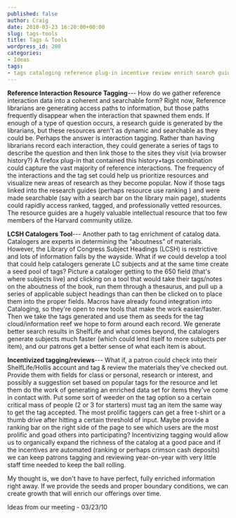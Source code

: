 ```yaml
---
published: false
author: Craig
date: 2010-03-23 16:20:00+00:00
slug: tags-tools
title: Tags & Tools
wordpress_id: 280
categories:
- Ideas
tags:
- tags cataloging reference plug-in incentive review enrich search guides
---
```


**Reference Interaction Resource Tagging**--- How do we gather reference interaction data into a coherent and searchable form?  Right now, Reference librarians are generating access paths to information, but those paths frequently disappear when the interaction that spawned them ends.  If enough of a type of question occurs, a research guide is generated by the librarians, but these resources aren't as dynamic and searchable as they could be.  Perhaps the answer is interaction tagging.  Rather than having librarians record each interaction, they could generate a series of tags to describe the question and then link those to the sites they visit (via browser history?) A firefox plug-in that contained this history+tags combination could capture the vast majority of reference interactions.  The frequency of the interactions and the tag set could help us prioritize resources and visualize new areas of research as they become popular.  Now if those tags linked into the research guides (perhaps resource use ranking ) and were made searchable (say with a search bar on the library main page), students could rapidly access ranked, tagged, and professionally vetted resources.  The resource guides are a hugely valuable intellectual resource that too few members of the Harvard community utilize.

**LCSH Catalogers Tool**--- Another path to tag enrichment of catalog data.  Catalogers are experts in determining the "aboutness" of materials.  However, the Library of Congress Subject Headings (LCSH) is restrictive and lots of information falls by the wayside. What if we could develop a tool that could help catalogers generate LC subjects and at the same time create a seed pool of tags?  Picture a cataloger getting to the 650 field (that's where subjects live) and clicking on a tool that would take their tags/notes on the aboutness of the book, run them through a thesaurus, and pull up a series of applicable subject headings than can then be clicked on to place them into the proper fields. Macros have already found integration into Cataloging, so they're open to new tools that make the work easier/faster.  Then we take the tags generated and use them as seeds for the tag cloud/information reef we hope to form around each record.  We generate better search results in ShelfLife and what comes beyond, the catalogers generate subjects much faster (which could lend itself to more subjects per item), and our patrons get a better sense of what each item is about.

**Incentivized tagging/reviews**--- What if, a patron could check into their ShelfLife/Hollis account and tag & review the materials they've checked out.  Provide them with fields for class or personal, research or interest, and possibly a suggestion set based on popular tags for the resource and let them do the work of generating an enriched data set for items they've come in contact with.  Put some sort of weeder on the tag option so a certain critical mass of people (2 or 3 for starters) must tag an item the same way to get the tag accepted.  The most prolific taggers can get a free t-shirt or a thumb drive after hitting a certain threshold of input.  Maybe provide a ranking bar on the right side of the page to see which users are the most prolific and goad others into participating?  Incentivizing tagging would allow us to organically expand the richness of the catalog at a good pace and if the incentives are automated (ranking or perhaps crimson cash deposits) we can keep patrons tagging and reviewing year-on-year with very little staff time needed to keep the ball rolling.

My thought is, we don't have to have perfect, fully enriched information right away.  If we provide the seeds and proper boundary conditions, we can create growth that will enrich our offerings over time.

Ideas from our meeting - 03/23/10
